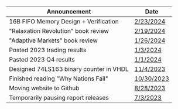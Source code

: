 | Announcement | Date |
| --- | --- |
| 16B FIFO Memory Design + Verification | [2/23/2024](https://github.com/coolnikitav/nikitas-notebook/tree/main/engineering/fifo) |
| "Relaxation Revolution" book review | [2/19/2024](https://github.com/coolnikitav/nikitas-notebook/blob/main/books/relaxation-revolution.md) |
| "Adaptive Markets" book review | [1/26/2024](https://github.com/coolnikitav/nikitas-notebook/blob/main/books/adaptive-markets.md )
| Posted 2023 trading results | [1/3/2024](https://github.com/coolnikitav/nikitas-notebook/blob/main/trading/2023-trading-results.md)
| Pasted 2023 Q4 results | [1/1/2024](https://github.com/coolnikitav/nikitas-notebook/blob/main/trading/q4-2023-trading-results.md)
| Designed 74LS163 binary counter in VHDL | [11/4/2023](https://github.com/coolnikitav/nikitas-notebook/blob/main/engineering/VHDL/74LS163-binary-counter.md)
| Finished reading "Why Nations Fail" | [10/30/2023](https://github.com/coolnikitav/nikitas-notebook/blob/main/books/why-nations-fail.md) |
| Moving website to Github |  [8/28/2023](https://github.com/coolnikitav/nikitas-notebook/blob/main/announcements/moving-website-to-github.md) | 
| Temporarily pausing report releases | [7/3/2023](https://github.com/coolnikitav/nikitas-notebook/blob/main/announcements/temporarily-pausing-reports.md) |
